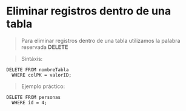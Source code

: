 # Eliminar registros dentro de una tabla

> Para eliminar registros dentro de una tabla 
> utilizamos la palabra reservada **DELETE**

> Sintáxis: 

    DELETE FROM nombreTabla
      WHERE colPK = valorID;    

> Ejemplo práctico: 

    DELETE FROM personas
      WHERE id = 4;   

